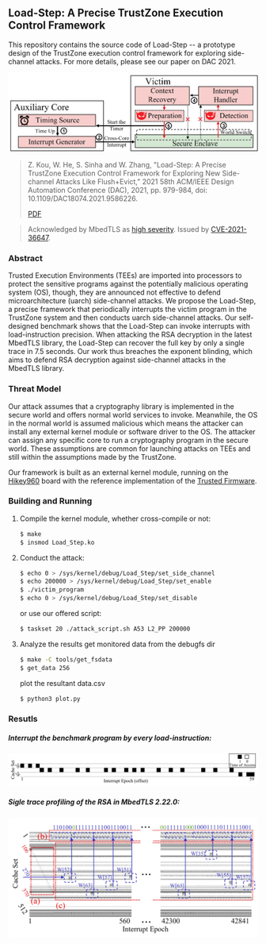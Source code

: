 ## Load-Step: A Precise TrustZone Execution Control Framework

This repository contains the source code of Load-Step -- a prototype design of the TrustZone execution control framework for exploring side-channel attacks. For more details, please see our paper on DAC 2021.

![](doc/framework.jpg)

> Z. Kou, W. He, S. Sinha and W. Zhang, "Load-Step: A Precise TrustZone Execution Control Framework for Exploring New Side-channel Attacks Like Flush+Evict," 2021 58th ACM/IEEE Design Automation Conference (DAC), 2021, pp. 979-984, doi: 10.1109/DAC18074.2021.9586226.
>
> [PDF](https://ieeexplore.ieee.org/abstract/document/9586226)

> Acknowledged by MbedTLS as [high severity](https://mbed-tls.readthedocs.io/en/latest/tech-updates/security-advisories/mbedtls-security-advisory-2020-09-2/).
> Issued by [CVE-2021-36647](https://www.cve.org/CVERecord?id=CVE-2021-36647).

### Abstract

Trusted Execution Environments (TEEs) are imported into processors to protect the sensitive programs against the potentially malicious operating system (OS), though, they are announced not effective to defend microarchitecture (uarch) side-channel attacks. We propose the Load-Step, a precise framework that periodically interrupts the victim program in the TrustZone system and then conducts uarch side-channel attacks. Our self-designed benchmark shows that the Load-Step can invoke interrupts with load-instruction precision. When attacking the RSA decryption in the latest MbedTLS library, the Load-Step can recover the full key by only a single trace in 7.5 seconds. Our work thus breaches the exponent blinding, which aims to defend RSA decryption against side-channel attacks in the MbedTLS library.     


### Threat Model
Our attack assumes that a cryptography library is implemented in the secure world and offers normal world services to invoke. Meanwhile, the OS in the normal world is assumed malicious which means the attacker can install any external kernel module or software driver to the OS. The attacker can assign any specific core to run a cryptography program in the secure world. These assumptions are common for launching attacks on TEEs and still within the assumptions made by the TrustZone.

Our framework is built as an external kernel module, running on the [Hikey960](https://www.96boards.org/product/hikey960/) board with the reference implementation of the [Trusted Firmware](https://www.trustedfirmware.org/).
### Building and Running

1. Compile the kernel module, whether cross-compile or not:
    ```bash
    $ make 
    $ insmod Load_Step.ko
    ```

1. Conduct the attack:
    ```bash
    $ echo 0 > /sys/kernel/debug/Load_Step/set_side_channel
    $ echo 200000 > /sys/kernel/debug/Load_Step/set_enable
    $ ./victim_program
    $ echo 0 > /sys/kernel/debug/Load_Step/set_disable
    ```
    or use our offered script:
    ```bash
    $ taskset 20 ./attack_script.sh A53 L2_PP 200000
    ```

1. Analyze the results
    get monitored data from the debugfs dir
    ```bash
    $ make -C tools/get_fsdata
    $ get_data 256
    ```
    plot the resultant data.csv
    ```bash
    $ python3 plot.py
    ```
### Resutls

##### Interrupt the benchmark program by every load-instruction:
![](doc/benchmark.jpg)
##### Sigle trace profiling of the RSA in MbedTLS 2.22.0:
![](doc/attack_RSA.jpg)

